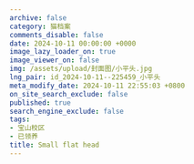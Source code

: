 ```yaml
---
archive: false
category: 猫档案
comments_disable: false
date: 2024-10-11 00:00:00 +0000
image_lazy_loader_on: true
image_viewer_on: false
img: /assets/upload/封面图/小平头.jpg
lng_pair: id_2024-10-11--225459_小平头
meta_modify_date: 2024-10-11 22:55:03 +0800
on_site_search_exclude: false
published: true
search_engine_exclude: false
tags:
- 宝山校区
- 已领养
title: Small flat head
---
```

